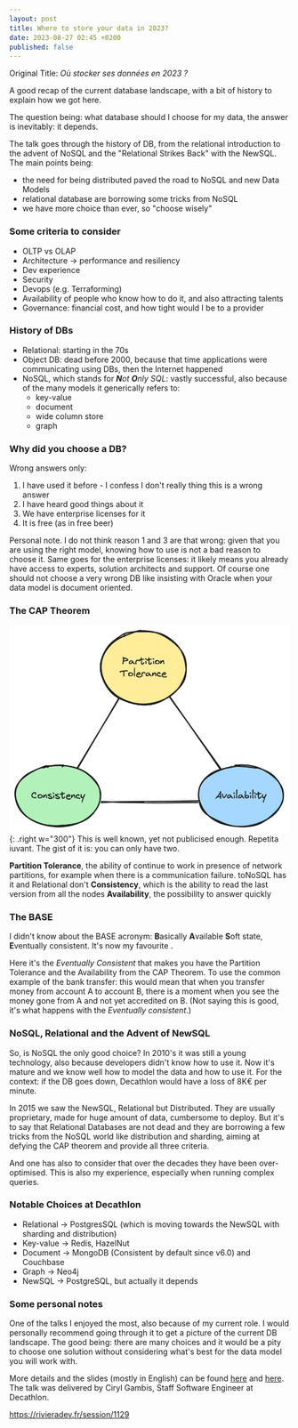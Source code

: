 ```yaml
---
layout: post
title: Where to store your data in 2023?
date: 2023-08-27 02:45 +0200
published: false
---
```


Original Title: _Où stocker ses données en 2023 ?_

A good recap of the current database landscape, with a bit of history to explain how we got here.

The question being: what database should I choose for my data, the answer is inevitably: it depends.

The talk goes through the history of DB, from the relational introduction to the advent of NoSQL and the "Relational Strikes Back" with the NewSQL. The main points being: 

<!-- ![Choose wisely](https://media.licdn.com/dms/image/C4E12AQEyhw1oOEvbFA/article-cover_image-shrink_423_752/0/1545935374148?e=1698883200&v=beta&t=TAp4WJRHYKtHSIlFXhsS_y6BPiptbo7Ydf8_qg1uqKc){: .right w="400"} -->

- the need for being distributed paved the road to NoSQL and new Data Models
- relational database are borrowing some tricks from NoSQL
- we have more choice than ever, so "choose wisely"

### Some criteria to consider

- OLTP vs OLAP
- Architecture -> performance and resiliency
- Dev experience
- Security
- Devops (e.g. Terraforming)
- Availability of people who know how to do it, and also attracting talents
- Governance: financial cost, and how tight would I be to a provider

### History of DBs
- Relational: starting in the 70s
- Object DB: dead before 2000, because that time applications were communicating using DBs, then the Internet happened
- NoSQL, which stands for _**N**ot **O**nly SQL_: vastly successful, also because of the many models it generically refers to:
  - key-value
  - document
  - wide column store
  - graph

### Why did you choose a DB?

Wrong answers only:

1. I have used it before - I confess I don't really thing this is a wrong answer
2. I have heard good things about it
3. We have enterprise licenses for it
4. It is free (as in free beer)

Personal note. I do not think reason 1 and 3 are that wrong: given that you are using the right model, knowing how to use is not a bad reason to choose it. Same goes for the enterprise licenses: it likely means you already have access to experts, solution architects and support. Of course one should not choose a very wrong DB like insisting with Oracle when your data model is document oriented.

### The CAP Theorem

![Cap Theorem](/assets/img/cap-theorem.webp){: .right w="300"}
This is well known, yet not publicised enough. Repetita iuvant. The gist of it is: you can only have two.

**Partition Tolerance**, the ability of continue to work in presence of network partitions, for example when there is a communication failure. toNoSQL has it and Relational don't
**Consistency**, which is the ability to read the last version from all the nodes
**Availability**, the possibility to answer quickly

### The BASE

I didn't know about the BASE acronym: **B**asically **A**vailable  **S**oft state, **E**ventually consistent. It's now my favourite  <i class="fa fa-heart" style="color: gray;"></i>.

Here it's the _Eventually Consistent_ that makes you have the Partition Tolerance and the Availability from the CAP Theorem. To use the common example of the bank transfer: this would mean that when you transfer money from account A to account B, there is a moment when you see the money gone from A and not yet accredited on B. (Not saying this is good, it's what happens with the _Eventually consistent_.)

### NoSQL, Relational and the Advent of NewSQL

So, is NoSQL the only good choice? In 2010's it was still a young technology, also because developers didn't know how to use it. Now it's mature and we know well how to model the data and how to use it. For the context: if the DB goes down, Decathlon would have a loss of 8K€ per minute.

In 2015 we saw the NewSQL, Relational but Distributed. They are usually proprietary, made for huge amount of data, cumbersome to deploy. But it's to say that Relational Databases are not dead and they are borrowing a few tricks from the NoSQL world like distribution and sharding, aiming at defying the CAP theorem and provide all three criteria. 

And one has also to consider that over the decades they have been over-optimised. This is also my experience, especially when running complex queries.

### Notable Choices at Decathlon

- Relational -> PostgresSQL (which is moving towards the NewSQL with sharding and distribution)
- Key-value -> Redis, HazelNut
- Document -> MongoDB (Consistent by default since v6.0) and Couchbase
- Graph -> Neo4j
- NewSQL -> PostgreSQL, but actually it depends

### Some personal notes

One of the talks I enjoyed the most, also because of my current role. I would personally recommend going through it to get a picture of the current DB landscape. The good being: there are many choices and it would be a pity to choose one solution without considering what's best for the data model you will work with.

More details and the slides (mostly in English) can be found [here](https://rivieradev.fr/session/1129) and [here](https://docs.google.com/presentation/d/1gIdJ18m7xE0h9XGQmZJT81mJl0jmYtia35do1NdNnSs/). The talk was delivered by Ciryl Gambis, Staff Software Engineer at Decathlon.

https://rivieradev.fr/session/1129
